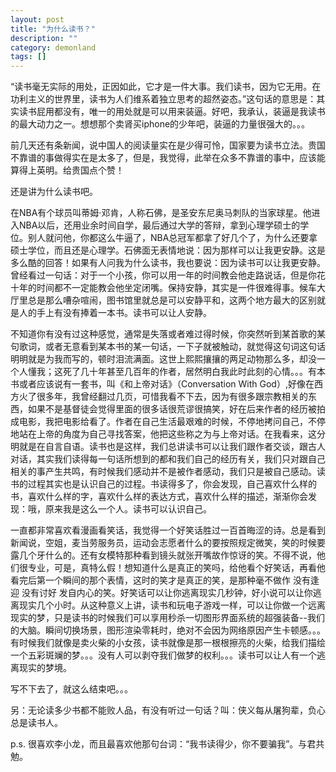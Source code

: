 ```yaml
---
layout: post
title: "为什么读书？"
description: ""
category: demonland
tags: []
---
```

“读书毫无实际的用处，正因如此，它才是一件大事。我们读书，因为它无用。在功利主义的世界里，读书为人们维系着独立思考的超然姿态。”这句话的意思是：其实读书屁用都没有，唯一的用处就是可以用来装逼。好吧，我承认，装逼是我读书的最大动力之一。想想那个卖肾买iphone的少年吧，装逼的力量很强大的。。。

前几天还有条新闻，说中国人的阅读量实在是少得可怜，国家要为读书立法。贵国不靠谱的事做得实在是太多了，但是，我觉得，此举在众多不靠谱的事中，应该能算得上英明。给贵国点个赞！

还是讲为什么读书吧。

在NBA有个球员叫蒂姆·邓肯，人称石佛，是圣安东尼奥马刺队的当家球星。他进入NBA以后，还用业余时间自学，最后通过大学的答辩，拿到心理学硕士的学位。别人就问他，你都这么牛逼了，NBA总冠军都拿了好几个了，为什么还要拿硕士学位，而且还是心理学。石佛面无表情地说：因为那样可以让我更安静。这是多么酷的回答！如果有人问我为什么读书，我也要说：因为读书可以让我更安静。曾经看过一句话：对于一个小孩，你可以用一年的时间教会他走路说话，但是你花十年的时间都不一定能教会他坐定闭嘴。保持安静，其实是一件很难得事。候车大厅里总是那么嘈杂喧闹，图书馆里就总是可以安静平和，这两个地方最大的区别就是人的手上有没有捧着一本书。读书可以让人安静。

不知道你有没有过这种感觉，通常是失落或者难过得时候，你突然听到某首歌的某句歌词，或者无意看到某本书的某一句话，一下子就被触动，就觉得这句词这句话明明就是为我而写的，顿时泪流满面。这世上熙熙攘攘的两足动物那么多，却没一个人懂我；这死了几十年甚至几百年的作者，居然明白我此时此刻的心情。。。有本书或者应该说有一套书，叫《和上帝对话》（Conversation With God）,好像在西方火了很多年，我曾经翻过几页，可惜我看不下去，因为有很多跟宗教相关的东西，如果不是基督徒会觉得里面的很多话很荒谬很搞笑，好在后来作者的经历被拍成电影，我把电影给看了。作者在自己生活最艰难的时候，不停地拷问自己，不停地站在上帝的角度为自己寻找答案，他把这些称之为与上帝对话。在我看来，这分明就是在自言自语。读书也是这样，我们总讲读书可以让我们跟作者交谈，跟古人对话，其实我们读得每一句话所想到的都和我们自己的经历有关，我们只对跟自己相关的事产生共鸣，有时候我们感动并不是被作者感动，我们只是被自己感动。读书的过程其实也是认识自己的过程。书读得多了，你会发现，自己喜欢什么样的书，喜欢什么样的字，喜欢什么样的表达方式，喜欢什么样的描述，渐渐你会发现：哦，原来我是这么一个人。读书可以认识自己。

一直都非常喜欢看漫画看笑话，我觉得一个好笑话胜过一百首晦涩的诗。总是看到新闻说，空姐，麦当劳服务员，运动会志愿者什么的要按照规定微笑，笑的时候要露几个牙什么的。还有女模特那种看到镜头就张开嘴故作惊讶的笑。不得不说，他们很专业，可是，真特么假！想知道什么是真正的笑吗，给他看个好笑话，再看他看完后第一个瞬间的那个表情，这时的笑才是真正的笑，是那种毫不做作 没有逢迎 没有讨好 发自内心的笑。好笑话可以让你逃离现实几秒钟，好小说可以让你逃离现实几个小时。从这种意义上讲，读书和玩电子游戏一样，可以让你做一个远离现实的梦，只是读书的时候我们可以享用秒杀一切图形界面系统的超强装备--我们的大脑。瞬间切换场景，图形渲染零耗时，绝对不会因为网络原因产生卡顿感。。。有时候我们就像是卖火柴的小女孩，读书就像是那一根根擦亮的火柴，给我们描绘一个五彩斑斓的梦。。。没有人可以剥夺我们做梦的权利。。。读书可以让人有一个逃离现实的梦境。

写不下去了，就这么结束吧。。。

另：无论读多少书都不能败人品，有没有听过一句话？叫：侠义每从屠狗辈，负心总是读书人。

p.s. 很喜欢李小龙，而且最喜欢他那句台词：“我书读得少，你不要骗我”。与君共勉。

